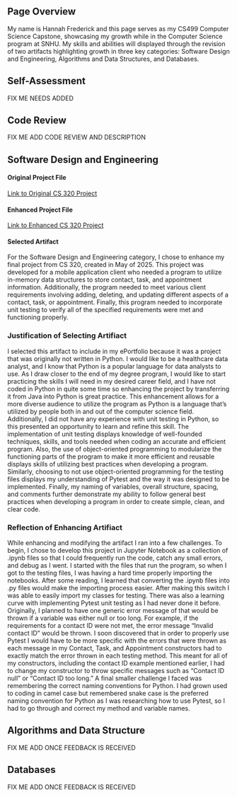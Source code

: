 ## **Page Overview**
My name is Hannah Frederick and this page serves as my CS499 Computer Science Capstone, showcasing my growth while in the Computer Science program at SNHU. My skills and abilities will displayed through the revision of two artifacts highlighting growth in three key categories: Software Design and Engineering, Algorithms and Data Structures, and Databases.

## **Self-Assessment**
FIX ME NEEDS ADDED

## **Code Review**
FIX ME ADD CODE REVIEW AND DESCRIPTION

## **Software Design and Engineering**

#### **Original Project File**
[Link to Original CS 320 Project](https://github.com/hfrederick01/hfrederick01.github.io/tree/main/CS%20320%20Project)

#### **Enhanced Project File**
[Link to Enhanced CS 320 Project](https://github.com/hfrederick01/hfrederick01.github.io/tree/main/CS%20320%20Enhancement)

#### **Selected Artifact**
For the Software Design and Engineering category, I chose to enhance my final project from CS 320, created in May of 2025. This project was developed for a mobile application client who needed a program to utilize in-memory data structures to store contact, task, and appointment information. Additionally, the program needed to meet various client requirements involving adding, deleting, and updating different aspects of a contact, task, or appointment. Finally, this program needed to incorporate unit testing to verify all of the specified requirements were met and functioning properly.

### **Justification of Selecting Artifiact**
I selected this artifact to include in my ePortfolio because it was a project that was originally not written in Python. I would like to be a healthcare data analyst, and I know that Python is a popular language for data analysts to use. As I draw closer to the end of my degree program, I would like to start practicing the skills I will need in my desired career field, and I have not coded in Python in quite some time so enhancing the project by transferring it from Java into Python is great practice. This enhancement allows for a more diverse audience to utilize the program as Python is a language that’s utilized by people both in and out of the computer science field. Additionally, I did not have any experience with unit testing in Python, so this presented an opportunity to learn and refine this skill. The implementation of unit testing displays knowledge of well-founded techniques, skills, and tools needed when coding an accurate and efficient program. Also, the use of object-oriented programming to modularize the functioning parts of the program to make it more efficient and reusable displays skills of utilizing best practices when developing a program. Similarly, choosing to not use object-oriented programming for the testing files displays my understanding of Pytest and the way it was designed to be implemented. Finally, my naming of variables, overall structure, spacing, and comments further demonstrate my ability to follow general best practices when developing a program in order to create simple, clean, and clear code.

### **Reflection of Enhancing Artifiact**
While enhancing and modifying the artifact I ran into a few challenges. To begin, I chose to develop this project in Jupyter Notebook as a collection of .ipynb files so that I could frequently run the code, catch any small errors, and debug as I went. I started with the files that run the program, so when I got to the testing files, I was having a hard time properly importing the notebooks. After some reading, I learned that converting the .ipynb files into .py files would make the importing process easier. After making this switch I was able to easily import my classes for testing. There was also a learning curve with implementing Pytest unit testing as I had never done it before. Originally, I planned to have one generic error message of that would be thrown if a variable was either null or too long. For example, if the requirements for a contact ID were not met, the error message “Invalid contact ID” would be thrown. I soon discovered that in order to properly use Pytest I would have to be more specific with the errors that were thrown as each message in my Contact, Task, and Appointment constructors had to exactly match the error thrown in each testing method. This meant for all of my constructors, including the contact ID example mentioned earlier, I had to change my constructor to throw specific messages such as “Contact ID null” or “Contact ID too long.” A final smaller challenge I faced was remembering the correct naming conventions for Python. I had grown used to coding in camel case but remembered snake case is the preferred naming convention for Python as I was researching how to use Pytest, so I had to go through and correct my method and variable names.

## **Algorithms and Data Structure**
FIX ME ADD ONCE FEEDBACK IS RECEIVED

## **Databases**
FIX ME ADD ONCE FEEDBACK IS RECEIVED
